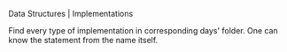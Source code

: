 Data Structures | Implementations

Find every type of implementation in corresponding days' folder.
One can know the statement from the name itself.
